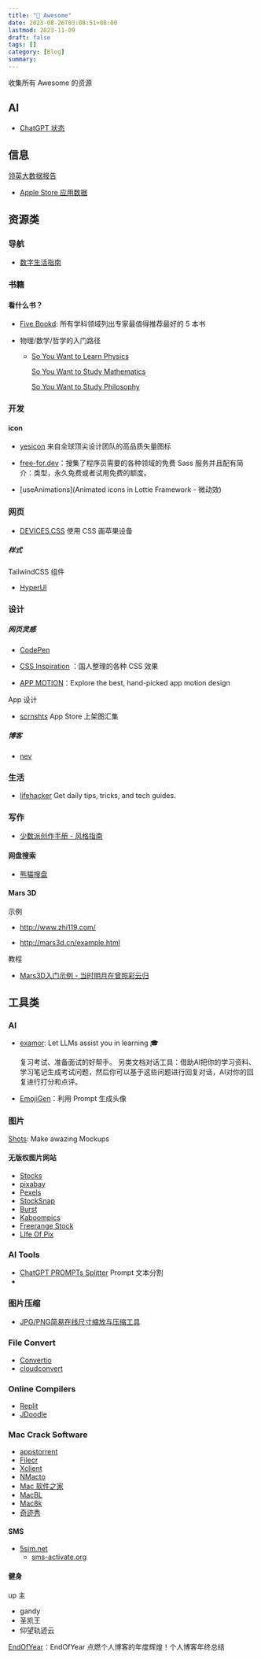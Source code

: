 ```yaml
---
title: "🤩 Awesome"
date: 2023-08-26T03:08:51+08:00
lastmod: 2023-11-09
draft: false
tags: []
category: [Blog]
summary: 
---
```


收集所有 Awesome 的资源

## AI

- [ChatGPT 状态](https://status.openai.com)

## 信息



[领英大数据报告](https://business.linkedin.com/zh-cn/talent-solutions/recruiting-resources-tips?selectedFilter=all)

- [Apple Store 应用数据](https://www.qimai.cn)

## 资源类

### 导航

- [数字生活指南](https://nav.guidebook.top)

### 书籍

#### 看什么书？

- [Five Bookd](https://fivebooks.com): 所有学科领域列出专家最值得推荐最好的 5 本书

- 物理/数学/哲学的入门路径

  - [So You Want to Learn Physics](https://www.susanrigetti.com/physics)

    [So You Want to Study Mathematics](https://www.susanrigetti.com/math)

    [So You Want to Study Philosophy](https://www.susanrigetti.com/philosophy)

### 开发

#### icon

- [yesicon](https://yesicon.app) 来自全球顶尖设计团队的高品质矢量图标

- [free-for.dev](https://free-for.dev/#/?id=free-fordev)：搜集了程序员需要的各种领域的免费 Sass 服务并且配有简介：类型，永久免费或者试用免费的额度。

- [useAnimations](Animated icons in Lottie Framework - 微动效)

### 网页

- [DEVICES.CSS](https://devicescss.xyz/) 使用 CSS 画苹果设备

##### 样式

TailwindCSS 组件

- [HyperUI](https://www.hyperui.dev/)

### 设计

##### 网页灵感

- [CodePen](https://codepen.io)

- [CSS Inspiration](https://chokcoco.github.io/CSS-Inspiration/#/./svg/alipay-ar-scan) ：国人整理的各种 CSS 效果

- [APP MOTION](https://appmotion.design/)：Explore the best, hand-picked
  app motion design

App 设计

- [scrnshts](https://scrnshts.club)  App Store 上架图汇集


##### 博客

- [nev](https://nevflynn.com)

### 生活

- [lifehacker](https://lifehacker.com/) Get daily tips, tricks, and tech guides.

### 写作

- [少数派创作手册 - 风格指南](https://manual.sspai.com/rules/style/#_8)

#### 网盘搜索

- [熊猫搜盘](https://www.sopandas.cn)

#### Mars 3D

示例

- http://www.zhi119.com/

- http://mars3d.cn/example.html

教程

- [Mars3D入门示例 - 当时明月在曾照彩云归](https://www.cnblogs.com/jiujiubashiyi/p/17094233.html)

## 工具类

### AI

- [examor](https://github.com/codeacme17/examor): Let LLMs assist you in learning 🎓

  复习考试、准备面试的好帮手。 另类文档对话工具：借助AI把你的学习资料、学习笔记生成考试问题，然后你可以基于这些问题进行回复对话，AI对你的回复进行打分和点评。
  
- [EmojiGen](https://emoji.fly.dev)：利用 Prompt 生成头像

### 图片

[Shots](https://shots.so/): Make awazing Mockups

#### 无版权图片网站

- [Stocks](https://link.zhihu.com/?target=https%3A//tigdig.com/5817410) 
- [pixabay](https://pixabay.com/)
- [Pexels](https://www.pexels.com/)
- [StockSnap](https://stocksnap.io/)
- [Burst](https://burst.shopify.com/)
- [Kaboompics](https://kaboompics.com/)
- [Freerange Stock](https://freerangestock.com/)
-  [LIfe Of Pix](https://www.lifeofpix.com/)

### AI Tools

- [ChatGPT PROMPTs Splitter](https://chatgpt-prompt-splitter.jjdiaz.dev) Prompt 文本分割
- 

### 图片压缩

- [JPG/PNG简易在线尺寸缩放与压缩工具](https://www.zhangxinxu.com/sp/tinyimg/)

### File Convert

- [Convertio](https://convertio.co/)
- [cloudconvert](https://convertio.co/)

### Online Compilers

- [Replit](https://replit.com/)
- [JDoodle](https://www.jdoodle.com/)

### Mac Crack Software

- [appstorrent](https://appstorrent.ru)
- [Filecr](https://filecr.com/ms-windows/?id=891393720000)
- [Xclient](https://xclient.info)
- [NMacto](https://nmac.to/category/apps/)
- [Mac 软件之家](https://www.macapp.so)
- [MacBL](https://www.macbl.com)
- [Mac8k](https://www.mac8k.com)
- [奇迹秀](https://www.qijishow.com)

#### SMS

- [5sim.net](https://5sim.net/)
  - [sms-activate.org](https://sms-activate.org/)

#### 健身

up 主

- gandy
- 圣凯王
- 仰望轨迹云



[EndOfYear](https://github.com/7Wate/EndOfYear#endofyear)：EndOfYear 点燃个人博客的年度辉煌！个人博客年终总结
